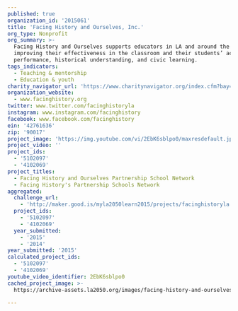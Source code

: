 ```yaml
---
published: true
organization_id: '2015061'
title: 'Facing History and Ourselves, Inc.'
org_type: Nonprofit
org_summary: >-
  Facing History and Ourselves supports educators in LA and around the world,
  improving their effectiveness in the classroom and their students’ academic
  performance, historical understanding, and civic learning.
tags_indicators:
  - Teaching & mentorship
  - Education & youth
charity_navigator_url: 'https://www.charitynavigator.org/index.cfm?bay=search.profile&ein=42761636'
organization_website:
  - www.facinghistory.org
twitter: www.twitter.com/facinghistoryla
instagram: www.instagram.com/facinghistory
facebook: www.facebook.com/facinghistory
ein: '42761636'
zip: '90017'
project_image: 'https://img.youtube.com/vi/2EbK6sblpo0/maxresdefault.jpg'
project_video: ''
project_ids:
  - '5102097'
  - '4102069'
project_titles:
  - Facing History and Ourselves Partnership School Network
  - Facing History's Partnership Schools Network
aggregated:
  challenge_url:
    - 'http://maker.good.is/myla2050learn2015/projects/facinghistoryla.html'
  project_ids:
    - '5102097'
    - '4102069'
  year_submitted:
    - '2015'
    - '2014'
year_submitted: '2015'
calculated_project_ids:
  - '5102097'
  - '4102069'
youtube_video_identifier: 2EbK6sblpo0
cached_project_image: >-
  https://archive-assets.la2050.org/images/facing-history-and-ourselves-inc/img.youtube.com/vi/2EbK6sblpo0/maxresdefault.jpg

---
```

